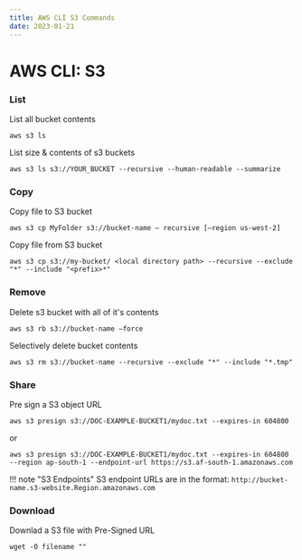 ```yaml
---
title: AWS CLI S3 Commands
date: 2023-01-21
---
```


# AWS CLI: S3


### List

List all bucket contents
```
aws s3 ls
```

List size & contents of s3 buckets

```
aws s3 ls s3://YOUR_BUCKET --recursive --human-readable --summarize
```

### Copy

Copy file to S3 bucket

```
aws s3 cp MyFolder s3://bucket-name — recursive [–region us-west-2]

```
Copy file from S3 bucket

```
aws s3 cp s3://my-bucket/ <local directory path> --recursive --exclude "*" --include "<prefix>*"
```


### Remove
Delete s3 bucket with all of it's contents

```
aws s3 rb s3://bucket-name –force
```

Selectively delete bucket contents

```
aws s3 rm s3://bucket-name --recursive --exclude "*" --include "*.tmp"
```

### Share

Pre sign a S3 object URL

```
aws s3 presign s3://DOC-EXAMPLE-BUCKET1/mydoc.txt --expires-in 604800
```

or
```
aws s3 presign s3://DOC-EXAMPLE-BUCKET1/mydoc.txt --expires-in 604800 --region ap-south-1 --endpoint-url https://s3.af-south-1.amazonaws.com
```

!!! note "S3 Endpoints"
    S3 endpoint URLs are in the format: `http://bucket-name.s3-website.Region.amazonaws.com`

### Download

Downlad a S3 file with Pre-Signed URL

```
wget -O filename ""
```